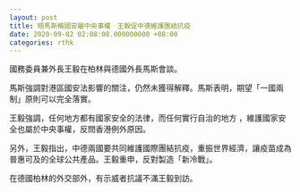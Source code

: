 ```yaml
---
layout: post
title: 晤馬斯稱國安屬中央事權　王毅促中德維護團結抗疫
date: 2020-09-02 02:08:08.000000000 +08:00
categories: rthk
---
```


國務委員兼外長王毅在柏林與德國外長馬斯會談。

馬斯強調對港區國安法影響的關注，仍然未獲得解釋。馬斯表明，期望「一國兩制」原則可以完全落實。

王毅強調，任何地方都有國家安全的法律，而任何實行自治的地方 ，維護國家安全也屬於中央事權，反問香港例外原因。

另外，王毅指出，中德兩國要共同維護國際團結抗疫，重振世界經濟，讓疫苗成為普惠可及的全球公共產品。王毅重申，反對製造「新冷戰」。

在德國柏林的外交部外，有示威者抗議不滿王毅到訪。
